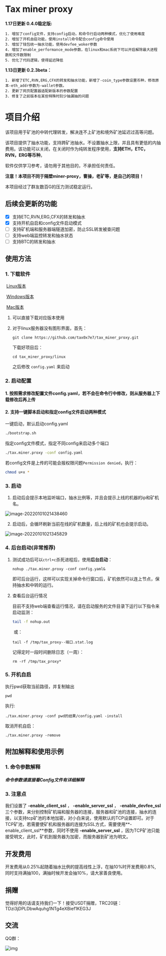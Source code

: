 # Tax miner proxy

**1.17日更新 0.4.0稳定版:**

 	1. 增加了config文件，支持config启动，和命令行启动两种模式，优化了使用难度
 	2. 增加了开机自启功能，使用install命令配合config命令使用
 	3. 增加了钱包统一抽水功能，使用devfee_woker参数
 	4. 增加了enable_performance_mode参数，在linux和mac系统下可以开启解除最大进程数和文件数限制
 	5. 优化了代码逻辑，使得延迟降低

**1.13日更新 0.2.3beta：**

```
1. 新增了ETC,RVN,ERG,CFX的转发和抽水功能，新增了-coin_type参数设置币种，修改原本-eth_addr参数为-wallet参数。
2. 更新了网页配置器适配新版本的参数配置
3. 修复了之前版本在某些特殊时刻少抽漏抽的问题
```

# 项目介绍

该项目用于矿池的中转代理转发，解决连不上矿池和境外矿池延迟过高等问题。

该项目提供了抽水功能，支持跨矿池抽水。不设置抽水上限，并且具有更低的内抽费用。该功能可以关闭，在关闭时作为纯转发程序使用，**支持ETH，ETC，RVN，ERG等币种**。

软件仅供学习参考，请勿用于其他目的，不承担任何责任。

**注意！本项目不同于隔壁miner-proxy，曹操，老矿等，是自己的项目！**

本项目经过了群友数百G的压力测试稳定运行。

## 后续会更新的功能

- [x] 支持ETC,RVN,ERG,CFX的转发和抽水
- [x] 支持开机自启和config文件启动模式
- [ ] 支持矿机端和服务器端隧道加密，防止SSL转发被查问题
- [ ] 支持web端监控转发和抽水状态
- [ ] 支持BTC的转发和抽水

## 使用方法

### 1. 下载软件

​	[Linux版本](https://github.com/tax0x7e7/tax_miner_proxy/tree/master/linux)

​	[Windows版本](https://github.com/tax0x7e7/tax_miner_proxy/tree/master/windows)

​	[Mac版本](https://github.com/tax0x7e7/tax_miner_proxy/tree/master/mac)

1. 可以直接下载对应版本使用

2. 对于linux服务器没有图形界面，首先：

   ```
   git clone https://github.com/tax0x7e7/tax_miner_proxy.git
   ```

   下载好项目后：

   ```
   cd tax_miner_proxy/linux
   ```

   之后修改 ```config.yaml``` 来启动

### 2.  启动配置

#### 	**1. 按照需求修改配置文件config.yaml，若不会在命令行中修改，则从服务器上下载修改后再上传**

#### 	2. 支持一键脚本启动和指定config文件启动两种模式

一键启动，默认启动config.yaml

```bash
./bootstrap.sh
```

指定config文件模式，指定不同config来启动多个端口

```bash
./tax.miner.proxy -conf config.yaml
```

若config文件是上传的可能会报权限问题```Permission denied```，执行：

```bash
chmod u+x *
```

### 3. 启动

1. 启动后会提示本地监听端口，抽水比例等，并且会提示上线的机器的ip和矿机名。

![image-20220101021438460](images/image-20220101021438460.png)

2. 启动后，会循环刷新当前在线的矿机数量，后上线的矿机也会提示启动。

![image-20220101021345829](images/image-20220101021345829.png)

### 4. 后台启动(非常推荐)

1. 测试成功后可以``ctrl+c``杀死进程后，使用**后台启动**：

   ```
   nohup ./tax.miner.proxy -conf config.yaml&
   ```

   即可后台运行，这样可以实现关掉命令行窗口后，矿机依然可以连上节点，保持抽水和中转的运行。

2. 查看后台运行情况

   ​	目前不支持web端查看运行情况，请在启动服务的文件目录下运行以下指令来启动监测：

   ```bash
   tail -f nohup.out
   ```

   ​	或：

   ```
   tail -f /tmp/tax_proxy--端口.stat.log
   ```

   记得定时一段时间删除日志（一周）：

   ```
   rm -rf /tmp/tax_proxy*
   ```

### 5. 开机自启

执行pwd获取当前路径，并复制输出

```
pwd
```

执行:

```
./tax.miner.proxy -conf pwd的结果/config.yaml -install
```

取消开机自启：

```
./tax.miner.proxy -remove
```

## 附加解释和使用示例

### 1. 命令参数解释

##### 命令参数请直接看Config文件有详细解释

### 3. 注意点

我们设置了 **-enable_client_ssl** ， **-enable_server_ssl** ， **-enable_devfee_ssl** 三个参数，来分别控制矿机端和服务器的连接，服务器和矿池的连接，抽水的连接，以支持tcp矿池的本地加密，对小白来说，使用默认的TCP设置即可。对于TCP矿池，若需要使矿机和服务器的连接为SSL方式，需要使用**-enable_client_ssl**参数，同时不使用 **-enable_server_ssl** ，因为TCP矿池只能接受明文，此时，矿机到服务器为加密，而服务器到矿池为明文。

## 开发费用

开发费用从0.25%起随着抽水比例的提高线性上浮，在抽10%时开发费用0.8%, 同时支持满抽100，满抽时候开发会抽10%，请大家善良使用。

## 捐赠

觉得好用的话请支持我们一下！接受USDT捐赠，TRC20链：TDzi3jDPLDbwAquhg1NTg4eXBief1KEG3J

## 交流

QQ群：

![img](images/5F3770823116805BD19F0824CA298A78.jpg)